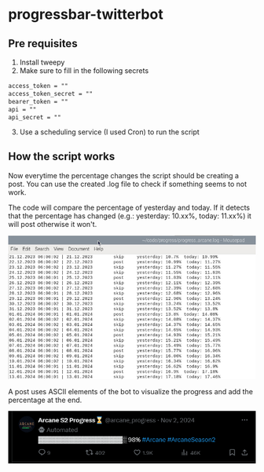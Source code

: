 # progressbar-twitterbot


## Pre requisites


1. Install tweepy
2. Make sure to fill in the following secrets
~~~ 
access_token = ""
access_token_secret = ""
bearer_token = ""
api = ""
api_secret = ""
~~~ 
3. Use a scheduling service (I used Cron) to run the script

## How the script works

Now everytime the percentage changes the script should be creating a post. You can use the created .log file to check if something seems to not work.


The code will compare the percentage of yesterday and today. If it detects that the percentage has changed (e.g.: yesterday: 10.xx%, today: 11.xx%) it will post otherwise it won't.

![.log file of the twitter bot](image.png)

A post uses ASCII elements of the bot to visualize the progress and add the percentage at the end.

![alt text](image-1.png)
